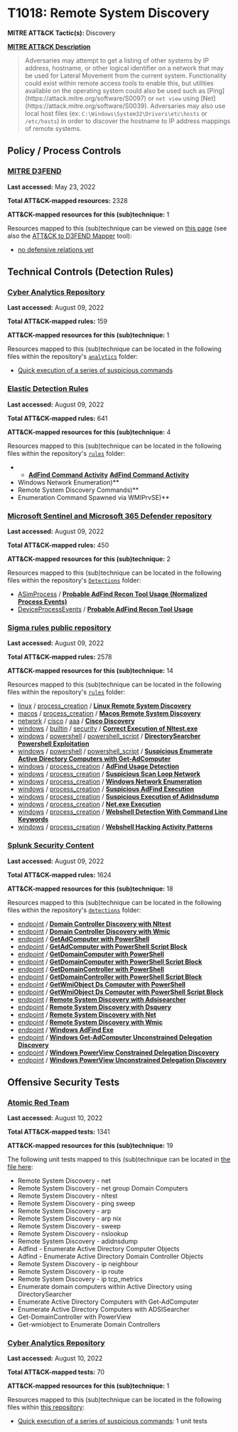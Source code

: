 # T1018: Remote System Discovery
**MITRE ATT&CK Tactic(s):** Discovery

**[MITRE ATT&CK Description](https://attack.mitre.org/techniques/T1018)**
<blockquote>Adversaries may attempt to get a listing of other systems by IP address, hostname, or other logical identifier on a network that may be used for Lateral Movement from the current system. Functionality could exist within remote access tools to enable this, but utilities available on the operating system could also be used such as  [Ping](https://attack.mitre.org/software/S0097) or <code>net view</code> using [Net](https://attack.mitre.org/software/S0039). Adversaries may also use local host files (ex: <code>C:\Windows\System32\Drivers\etc\hosts</code> or <code>/etc/hosts</code>) in order to discover the hostname to IP address mappings of remote systems. 
</blockquote>

## Policy / Process Controls
### [MITRE D3FEND](https://d3fend.mitre.org/)
**Last accessed:** May 23, 2022

**Total ATT&CK-mapped resources:** 2328

**ATT&CK-mapped resources for this (sub)technique:** 1

Resources mapped to this (sub)technique can be viewed on [this page](https://d3fend.mitre.org/) (see also the [ATT&CK to D3FEND Mapper](https://d3fend.mitre.org/tools/attack-mapper) tool):

* [no defensive relations yet](https://d3fend.mitre.org/technique/d3f:nodefensiverelationsyet)

## Technical Controls (Detection Rules)
### [Cyber Analytics Repository](https://car.mitre.org)
**Last accessed:** August 09, 2022

**Total ATT&CK-mapped rules:** 159

**ATT&CK-mapped resources for this (sub)technique:** 1

Resources mapped to this (sub)technique can be located in the following files within the repository's <code>[analytics](https://github.com/mitre-attack/car/blob/master/analytics)</code> folder:

* [Quick execution of a series of suspicious commands](https://github.com/mitre-attack/car/tree/master/analytics/CAR-2013-04-002.yaml)

### [Elastic Detection Rules](https://github.com/elastic/detection-rules)
**Last accessed:** August 09, 2022

**Total ATT&CK-mapped rules:** 641

**ATT&CK-mapped resources for this (sub)technique:** 4

Resources mapped to this (sub)technique can be located in the following files within the repository's <code>[rules](https://github.com/elastic/detection-rules/tree/main/rules)</code> folder:

* * **[AdFind Command Activity](https://github.com/elastic/detection-rules/blob/main/rules/windows/discovery_adfind_command_activity.toml)**
**[AdFind Command Activity](https://github.com/elastic/detection-rules/blob/main/rules/windows/discovery_adfind_command_activity.toml)**
* Windows Network Enumeration)**
* Remote System Discovery Commands)**
* Enumeration Command Spawned via WMIPrvSE)**

### [Microsoft Sentinel and Microsoft 365 Defender repository](https://github.com/Azure/Azure-Sentinel)
**Last accessed:** August 09, 2022

**Total ATT&CK-mapped rules:** 450

**ATT&CK-mapped resources for this (sub)technique:** 2

Resources mapped to this (sub)technique can be located in the following files within the repository's <code>[Detections](https://github.com/Azure/Azure-Sentinel/tree/master/Detections)</code> folder:

* [ASimProcess](https://github.com/Azure/Azure-Sentinel/tree/master/Detections/ASimProcess/) / **[Probable AdFind Recon Tool Usage (Normalized Process Events)](https://github.com/Azure/Azure-Sentinel/blob/master/Detections/ASimProcess/imProcess_AdFind_Usage.yaml)**
* [DeviceProcessEvents](https://github.com/Azure/Azure-Sentinel/tree/master/Detections/DeviceProcessEvents/) / **[Probable AdFind Recon Tool Usage](https://github.com/Azure/Azure-Sentinel/blob/master/Detections/DeviceProcessEvents/AdFind_Usage.yaml)**

### [Sigma rules public repository](https://github.com/SigmaHQ/sigma)
**Last accessed:** August 09, 2022

**Total ATT&CK-mapped rules:** 2578

**ATT&CK-mapped resources for this (sub)technique:** 14

Resources mapped to this (sub)technique can be located in the following files within the repository's <code>[rules](https://github.com/SigmaHQ/sigma/tree/master/rules)</code> folder:

* [linux](https://github.com/SigmaHQ/sigma/tree/master/rules/linux/) / [process_creation](https://github.com/SigmaHQ/sigma/tree/master/rules/linux/process_creation/) / **[Linux Remote System Discovery](https://github.com/SigmaHQ/sigma/blob/master/rules/linux/process_creation/proc_creation_lnx_remote_system_discovery.yml)**
* [macos](https://github.com/SigmaHQ/sigma/tree/master/rules/macos/) / [process_creation](https://github.com/SigmaHQ/sigma/tree/master/rules/macos/process_creation/) / **[Macos Remote System Discovery](https://github.com/SigmaHQ/sigma/blob/master/rules/macos/process_creation/proc_creation_macos_remote_system_discovery.yml)**
* [network](https://github.com/SigmaHQ/sigma/tree/master/rules/network/) / [cisco](https://github.com/SigmaHQ/sigma/tree/master/rules/network/cisco/) / [aaa](https://github.com/SigmaHQ/sigma/tree/master/rules/network/cisco/aaa/) / **[Cisco Discovery](https://github.com/SigmaHQ/sigma/blob/master/rules/network/cisco/aaa/cisco_cli_discovery.yml)**
* [windows](https://github.com/SigmaHQ/sigma/tree/master/rules/windows/) / [builtin](https://github.com/SigmaHQ/sigma/tree/master/rules/windows/builtin/) / [security](https://github.com/SigmaHQ/sigma/tree/master/rules/windows/builtin/security/) / **[Correct Execution of Nltest.exe](https://github.com/SigmaHQ/sigma/blob/master/rules/windows/builtin/security/win_lolbas_execution_of_nltest.yml)**
* [windows](https://github.com/SigmaHQ/sigma/tree/master/rules/windows/) / [powershell](https://github.com/SigmaHQ/sigma/tree/master/rules/windows/powershell/) / [powershell_script](https://github.com/SigmaHQ/sigma/tree/master/rules/windows/powershell/powershell_script/) / **[DirectorySearcher Powershell Exploitation](https://github.com/SigmaHQ/sigma/blob/master/rules/windows/powershell/powershell_script/posh_ps_directorysearcher.yml)**
* [windows](https://github.com/SigmaHQ/sigma/tree/master/rules/windows/) / [powershell](https://github.com/SigmaHQ/sigma/tree/master/rules/windows/powershell/) / [powershell_script](https://github.com/SigmaHQ/sigma/tree/master/rules/windows/powershell/powershell_script/) / **[Suspicious Enumerate Active Directory Computers with Get-AdComputer](https://github.com/SigmaHQ/sigma/blob/master/rules/windows/powershell/powershell_script/posh_ps_susp_get_adcomputer.yml)**
* [windows](https://github.com/SigmaHQ/sigma/tree/master/rules/windows/) / [process_creation](https://github.com/SigmaHQ/sigma/tree/master/rules/windows/process_creation/) / **[AdFind Usage Detection](https://github.com/SigmaHQ/sigma/blob/master/rules/windows/process_creation/proc_creation_win_ad_find_discovery.yml)**
* [windows](https://github.com/SigmaHQ/sigma/tree/master/rules/windows/) / [process_creation](https://github.com/SigmaHQ/sigma/tree/master/rules/windows/process_creation/) / **[Suspicious Scan Loop Network](https://github.com/SigmaHQ/sigma/blob/master/rules/windows/process_creation/proc_creation_win_network_scan_loop.yml)**
* [windows](https://github.com/SigmaHQ/sigma/tree/master/rules/windows/) / [process_creation](https://github.com/SigmaHQ/sigma/tree/master/rules/windows/process_creation/) / **[Windows Network Enumeration](https://github.com/SigmaHQ/sigma/blob/master/rules/windows/process_creation/proc_creation_win_net_enum.yml)**
* [windows](https://github.com/SigmaHQ/sigma/tree/master/rules/windows/) / [process_creation](https://github.com/SigmaHQ/sigma/tree/master/rules/windows/process_creation/) / **[Suspicious AdFind Execution](https://github.com/SigmaHQ/sigma/blob/master/rules/windows/process_creation/proc_creation_win_susp_adfind.yml)**
* [windows](https://github.com/SigmaHQ/sigma/tree/master/rules/windows/) / [process_creation](https://github.com/SigmaHQ/sigma/tree/master/rules/windows/process_creation/) / **[Suspicious Execution of Adidnsdump](https://github.com/SigmaHQ/sigma/blob/master/rules/windows/process_creation/proc_creation_win_susp_adidnsdump.yml)**
* [windows](https://github.com/SigmaHQ/sigma/tree/master/rules/windows/) / [process_creation](https://github.com/SigmaHQ/sigma/tree/master/rules/windows/process_creation/) / **[Net.exe Execution](https://github.com/SigmaHQ/sigma/blob/master/rules/windows/process_creation/proc_creation_win_susp_net_execution.yml)**
* [windows](https://github.com/SigmaHQ/sigma/tree/master/rules/windows/) / [process_creation](https://github.com/SigmaHQ/sigma/tree/master/rules/windows/process_creation/) / **[Webshell Detection With Command Line Keywords](https://github.com/SigmaHQ/sigma/blob/master/rules/windows/process_creation/proc_creation_win_webshell_detection.yml)**
* [windows](https://github.com/SigmaHQ/sigma/tree/master/rules/windows/) / [process_creation](https://github.com/SigmaHQ/sigma/tree/master/rules/windows/process_creation/) / **[Webshell Hacking Activity Patterns](https://github.com/SigmaHQ/sigma/blob/master/rules/windows/process_creation/proc_creation_win_webshell_hacking.yml)**

### [Splunk Security Content](https://github.com/splunk/security_content)
**Last accessed:** August 09, 2022

**Total ATT&CK-mapped rules:** 1624

**ATT&CK-mapped resources for this (sub)technique:** 18

Resources mapped to this (sub)technique can be located in the following files within the repository's <code>[detections](https://github.com/splunk/security_content/tree/develop/detections)</code> folder:

* [endpoint](https://github.com/splunk/security_content/tree/develop/detections/endpoint/) / **[Domain Controller Discovery with Nltest](https://github.com/splunk/security_content/blob/develop/detections/endpoint/domain_controller_discovery_with_nltest.yml)**
* [endpoint](https://github.com/splunk/security_content/tree/develop/detections/endpoint/) / **[Domain Controller Discovery with Wmic](https://github.com/splunk/security_content/blob/develop/detections/endpoint/domain_controller_discovery_with_wmic.yml)**
* [endpoint](https://github.com/splunk/security_content/tree/develop/detections/endpoint/) / **[GetAdComputer with PowerShell](https://github.com/splunk/security_content/blob/develop/detections/endpoint/getadcomputer_with_powershell.yml)**
* [endpoint](https://github.com/splunk/security_content/tree/develop/detections/endpoint/) / **[GetAdComputer with PowerShell Script Block](https://github.com/splunk/security_content/blob/develop/detections/endpoint/getadcomputer_with_powershell_script_block.yml)**
* [endpoint](https://github.com/splunk/security_content/tree/develop/detections/endpoint/) / **[GetDomainComputer with PowerShell](https://github.com/splunk/security_content/blob/develop/detections/endpoint/getdomaincomputer_with_powershell.yml)**
* [endpoint](https://github.com/splunk/security_content/tree/develop/detections/endpoint/) / **[GetDomainComputer with PowerShell Script Block](https://github.com/splunk/security_content/blob/develop/detections/endpoint/getdomaincomputer_with_powershell_script_block.yml)**
* [endpoint](https://github.com/splunk/security_content/tree/develop/detections/endpoint/) / **[GetDomainController with PowerShell](https://github.com/splunk/security_content/blob/develop/detections/endpoint/getdomaincontroller_with_powershell.yml)**
* [endpoint](https://github.com/splunk/security_content/tree/develop/detections/endpoint/) / **[GetDomainController with PowerShell Script Block](https://github.com/splunk/security_content/blob/develop/detections/endpoint/getdomaincontroller_with_powershell_script_block.yml)**
* [endpoint](https://github.com/splunk/security_content/tree/develop/detections/endpoint/) / **[GetWmiObject Ds Computer with PowerShell](https://github.com/splunk/security_content/blob/develop/detections/endpoint/getwmiobject_ds_computer_with_powershell.yml)**
* [endpoint](https://github.com/splunk/security_content/tree/develop/detections/endpoint/) / **[GetWmiObject Ds Computer with PowerShell Script Block](https://github.com/splunk/security_content/blob/develop/detections/endpoint/getwmiobject_ds_computer_with_powershell_script_block.yml)**
* [endpoint](https://github.com/splunk/security_content/tree/develop/detections/endpoint/) / **[Remote System Discovery with Adsisearcher](https://github.com/splunk/security_content/blob/develop/detections/endpoint/remote_system_discovery_with_adsisearcher.yml)**
* [endpoint](https://github.com/splunk/security_content/tree/develop/detections/endpoint/) / **[Remote System Discovery with Dsquery](https://github.com/splunk/security_content/blob/develop/detections/endpoint/remote_system_discovery_with_dsquery.yml)**
* [endpoint](https://github.com/splunk/security_content/tree/develop/detections/endpoint/) / **[Remote System Discovery with Net](https://github.com/splunk/security_content/blob/develop/detections/endpoint/remote_system_discovery_with_net.yml)**
* [endpoint](https://github.com/splunk/security_content/tree/develop/detections/endpoint/) / **[Remote System Discovery with Wmic](https://github.com/splunk/security_content/blob/develop/detections/endpoint/remote_system_discovery_with_wmic.yml)**
* [endpoint](https://github.com/splunk/security_content/tree/develop/detections/endpoint/) / **[Windows AdFind Exe](https://github.com/splunk/security_content/blob/develop/detections/endpoint/windows_adfind_exe.yml)**
* [endpoint](https://github.com/splunk/security_content/tree/develop/detections/endpoint/) / **[Windows Get-AdComputer Unconstrained Delegation Discovery](https://github.com/splunk/security_content/blob/develop/detections/endpoint/windows_get_adcomputer_unconstrained_delegation_discovery.yml)**
* [endpoint](https://github.com/splunk/security_content/tree/develop/detections/endpoint/) / **[Windows PowerView Constrained Delegation Discovery](https://github.com/splunk/security_content/blob/develop/detections/endpoint/windows_powerview_constrained_delegation_discovery.yml)**
* [endpoint](https://github.com/splunk/security_content/tree/develop/detections/endpoint/) / **[Windows PowerView Unconstrained Delegation Discovery](https://github.com/splunk/security_content/blob/develop/detections/endpoint/windows_powerview_unconstrained_delegation_discovery.yml)**


## Offensive Security Tests
### [Atomic Red Team](https://github.com/redcanaryco/atomic-red-team)
**Last accessed:** August 10, 2022

**Total ATT&CK-mapped tests:** 1341

**ATT&CK-mapped resources for this (sub)technique:** 19

The following unit tests mapped to this (sub)technique can be located in [the file here](https://github.com/redcanaryco/atomic-red-team/tree/master/atomics/T1018/T1018.yaml):

* Remote System Discovery - net
* Remote System Discovery - net group Domain Computers
* Remote System Discovery - nltest
* Remote System Discovery - ping sweep
* Remote System Discovery - arp
* Remote System Discovery - arp nix
* Remote System Discovery - sweep
* Remote System Discovery - nslookup
* Remote System Discovery - adidnsdump
* Adfind - Enumerate Active Directory Computer Objects
* Adfind - Enumerate Active Directory Domain Controller Objects
* Remote System Discovery - ip neighbour
* Remote System Discovery - ip route
* Remote System Discovery - ip tcp_metrics
* Enumerate domain computers within Active Directory using DirectorySearcher
* Enumerate Active Directory Computers with Get-AdComputer
* Enumerate Active Directory Computers with ADSISearcher
* Get-DomainController with PowerView
* Get-wmiobject to Enumerate Domain Controllers

### [Cyber Analytics Repository](https://car.mitre.org)
**Last accessed:** August 10, 2022

**Total ATT&CK-mapped tests:** 70

**ATT&CK-mapped resources for this (sub)technique:** 1

Resources mapped to this (sub)technique can be located in the following files within [this repository](https://github.com/mitre-attack/car/blob/master/analytics):

* [Quick execution of a series of suspicious commands](https://github.com/mitre-attack/car/tree/master/analytics/CAR-2013-04-002.yaml): 1 unit tests

